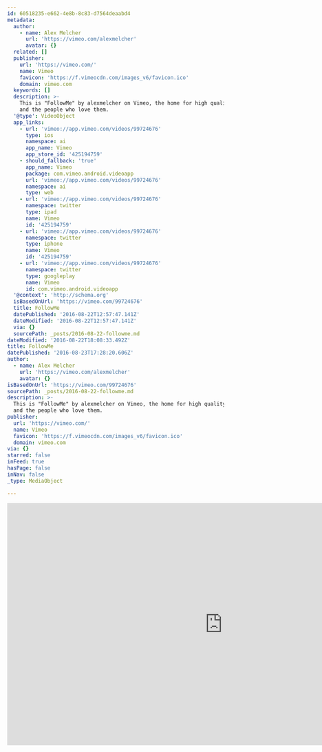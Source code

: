 ```yaml
---
id: 60518235-e662-4e8b-8c83-d7564deaabd4
metadata:
  author:
    - name: Alex Melcher
      url: 'https://vimeo.com/alexmelcher'
      avatar: {}
  related: []
  publisher:
    url: 'https://vimeo.com/'
    name: Vimeo
    favicon: 'https://f.vimeocdn.com/images_v6/favicon.ico'
    domain: vimeo.com
  keywords: []
  description: >-
    This is "FollowMe" by alexmelcher on Vimeo, the home for high quality videos
    and the people who love them.
  '@type': VideoObject
  app_links:
    - url: 'vimeo://app.vimeo.com/videos/99724676'
      type: ios
      namespace: ai
      app_name: Vimeo
      app_store_id: '425194759'
    - should_fallback: 'true'
      app_name: Vimeo
      package: com.vimeo.android.videoapp
      url: 'vimeo://app.vimeo.com/videos/99724676'
      namespace: ai
      type: web
    - url: 'vimeo://app.vimeo.com/videos/99724676'
      namespace: twitter
      type: ipad
      name: Vimeo
      id: '425194759'
    - url: 'vimeo://app.vimeo.com/videos/99724676'
      namespace: twitter
      type: iphone
      name: Vimeo
      id: '425194759'
    - url: 'vimeo://app.vimeo.com/videos/99724676'
      namespace: twitter
      type: googleplay
      name: Vimeo
      id: com.vimeo.android.videoapp
  '@context': 'http://schema.org'
  isBasedOnUrl: 'https://vimeo.com/99724676'
  title: FollowMe
  datePublished: '2016-08-22T12:57:47.141Z'
  dateModified: '2016-08-22T12:57:47.141Z'
  via: {}
  sourcePath: _posts/2016-08-22-followme.md
dateModified: '2016-08-22T18:08:33.492Z'
title: FollowMe
datePublished: '2016-08-23T17:28:20.606Z'
author:
  - name: Alex Melcher
    url: 'https://vimeo.com/alexmelcher'
    avatar: {}
isBasedOnUrl: 'https://vimeo.com/99724676'
sourcePath: _posts/2016-08-22-followme.md
description: >-
  This is "FollowMe" by alexmelcher on Vimeo, the home for high quality videos
  and the people who love them.
publisher:
  url: 'https://vimeo.com/'
  name: Vimeo
  favicon: 'https://f.vimeocdn.com/images_v6/favicon.ico'
  domain: vimeo.com
via: {}
starred: false
inFeed: true
hasPage: false
inNav: false
_type: MediaObject

---
```

<iframe src="https://cdn.embedly.com/widgets/media.html?src=https%3A%2F%2Fplayer.vimeo.com%2Fvideo%2F99724676&amp;url=https%3A%2F%2Fvimeo.com%2F99724676&amp;image=https%3A%2F%2Fi.vimeocdn.com%2Fvideo%2F482859196_1280.jpg&amp;key=b7d04c9b404c499eba89ee7072e1c4f7&amp;type=text%2Fhtml&amp;schema=vimeo" width="1000" height="563" scrolling="no" frameborder="0" allowfullscreen="" style=""></iframe>